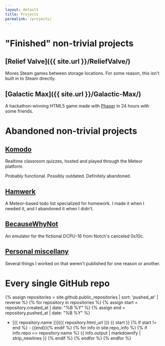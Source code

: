 ```yaml
---
layout: default
title: Projects
permalink: /projects/
---
```

"Finished" non-trivial projects
===============================

[Relief Valve]({{ site.url }}/ReliefValve/)
-------------------------------------------

Moves Steam games between storage locations. For some reason, this isn't built in to Steam directly.

[Galactic Max]({{ site.url }}/Galactic-Max/)
--------------------------------------------

A hackathon-winning HTML5 game made with [Phaser](http://phaser.io) in 24 hours with some friends.

Abandoned non-trivial projects
==============================

[Komodo](https://github.com/KamikazeKumquatsLLC/komodo)
-------------------------------------------------------

Realtime classroom quizzes, hosted and played through the Meteor platform.

Probably functional. Possibly outdated. Definitely abandoned.

[Hamwerk](https://github.com/mathphreak/hamwerk)
------------------------------------------------

A Meteor-based todo list specialized for homework. I made it when I needed it, and I abandoned it when I didn't.

[BecauseWhyNot](https://github.com/mathphreak/BecauseWhyNot)
------------------------------------------------------------

An emulator for the fictional DCPU-16 from Notch's canceled 0x10c.

[Personal miscellany](/projects/misc/)
--------------------------------------

Several things I worked on that weren't published for one reason or another.

Every single GitHub repo
========================
{% assign repositories = site.github.public_repositories | sort: 'pushed_at' | reverse %}
{% for repository in repositories %}
  {% assign start = repository.created_at | date: "%B %Y" %}
  {% assign end = repository.pushed_at | date: "%B %Y" %}
  * [{{ repository.name }}]({{ repository.html_url }})
    {{ start }} {% if start != end %} - {{end}}{% endif %}
    {% for info in site.repo_info %}
    {% if info.repo == repository.name %}
    {{ info.output | markdownify | strip_newlines }}
    {% endif %}
    {% endfor %}
{% endfor %}
